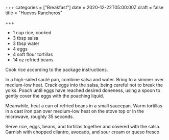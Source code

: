 +++
categories = ["Breakfast"]
date = 2020-12-22T05:00:00Z
draft = false
title = "Huevos Rancheros"

+++
* 1 cup rice, cooked
* 3 tbsp salsa
* 3 tbsp water
* 4 eggs
* 4 soft flour tortillas
* 14 oz refried beans

Cook rice according to the package instructions. 

In a high-sided sauté pan, combine salsa and water. Bring to a simmer over medium-low heat. Crack eggs into the salsa, being careful not to break the yolks. Poach until eggs have reached desired doneness, using a spoon to gently cover the eggs with the poaching liquid. 

Meanwhile, heat a can of refried beans in a small saucepan. Warm tortillas in a cast iron pan over medium-low heat on the stove top or in the microwave, roughly 35 seconds. 

Serve rice, eggs, beans, and tortillas together and covered with the salsa. Garnish with chopped cilantro, avocado, and sour cream or queso fresco